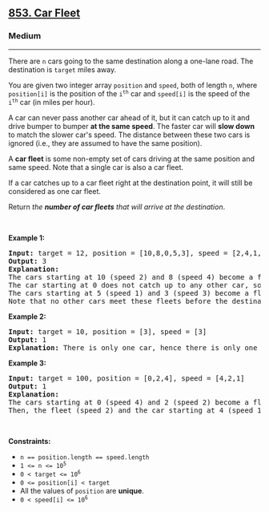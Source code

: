 <h2><a href="https://leetcode.com/problems/car-fleet/">853. Car Fleet</a></h2><h3>Medium</h3><hr><div><p>There are <code>n</code> cars going to the same destination along a one-lane road. The destination is <code>target</code> miles away.</p>

<p>You are given two integer array <code>position</code> and <code>speed</code>, both of length <code>n</code>, where <code>position[i]</code> is the position of the <code>i<sup style="">th</sup></code> car and <code>speed[i]</code> is the speed of the <code>i<sup style="">th</sup></code> car (in miles per hour).</p>

<p>A car can never pass another car ahead of it, but it can catch up to it&nbsp;and drive bumper to bumper <strong>at the same speed</strong>. The faster car will <strong>slow down</strong> to match the slower car's speed. The distance between these two cars is ignored (i.e., they are assumed to have the same position).</p>

<p>A <strong>car fleet</strong> is some non-empty set of cars driving at the same position and same speed. Note that a single car is also a car fleet.</p>

<p>If a car catches up to a car fleet right at the destination point, it will still be considered as one car fleet.</p>

<p>Return <em>the <strong>number of car fleets</strong> that will arrive at the destination</em>.</p>

<p>&nbsp;</p>
<p><strong>Example 1:</strong></p>

<pre><strong>Input:</strong> target = 12, position = [10,8,0,5,3], speed = [2,4,1,1,3]
<strong>Output:</strong> 3
<strong>Explanation:</strong>
The cars starting at 10 (speed 2) and 8 (speed 4) become a fleet, meeting each other at 12.
The car starting at 0 does not catch up to any other car, so it is a fleet by itself.
The cars starting at 5 (speed 1) and 3 (speed 3) become a fleet, meeting each other at 6. The fleet moves at speed 1 until it reaches target.
Note that no other cars meet these fleets before the destination, so the answer is 3.
</pre>

<p><strong>Example 2:</strong></p>

<pre><strong>Input:</strong> target = 10, position = [3], speed = [3]
<strong>Output:</strong> 1
<strong>Explanation:</strong> There is only one car, hence there is only one fleet.
</pre>

<p><strong>Example 3:</strong></p>

<pre><strong>Input:</strong> target = 100, position = [0,2,4], speed = [4,2,1]
<strong>Output:</strong> 1
<strong>Explanation:</strong>
The cars starting at 0 (speed 4) and 2 (speed 2) become a fleet, meeting each other at 4. The fleet moves at speed 2.
Then, the fleet (speed 2) and the car starting at 4 (speed 1) become one fleet, meeting each other at 6. The fleet moves at speed 1 until it reaches target.
</pre>

<p>&nbsp;</p>
<p><strong>Constraints:</strong></p>

<ul>
	<li><code>n == position.length == speed.length</code></li>
	<li><code>1 &lt;= n &lt;= 10<sup style="">5</sup></code></li>
	<li><code>0 &lt; target &lt;= 10<sup style="">6</sup></code></li>
	<li><code>0 &lt;= position[i] &lt; target</code></li>
	<li>All the values of <code>position</code> are <strong>unique</strong>.</li>
	<li><code>0 &lt; speed[i] &lt;= 10<sup style="">6</sup></code></li>
</ul>
</div>